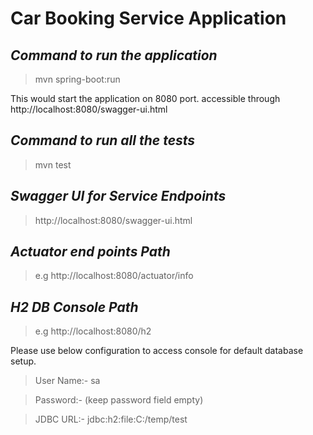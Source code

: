# Car Booking Service Application


*Command to run the application*
-----------------------------------------------------------
>mvn spring-boot:run

This would start the application on 8080 port. accessible through http://localhost:8080/swagger-ui.html


*Command to run all the tests*
-----------------------------------------------------------
>mvn test

*Swagger UI for Service Endpoints*
-----------------------------------------------------------
>http://localhost:8080/swagger-ui.html


*Actuator end points Path*
-----------------------------------------------------------
>e.g http://localhost:8080/actuator/info

*H2 DB Console Path*
-----------------------------------------------------------
>e.g http://localhost:8080/h2

Please use below configuration to access console for default database setup.

>User Name:-  sa

>Password:-         (keep password field empty) 	 

>JDBC URL:-  jdbc:h2:file:C:/temp/test




